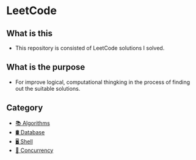 # LeetCode

## What is this
- This repository is consisted of LeetCode solutions I solved.

## What is the purpose
- For improve logical, computational thingking in the process of finding out the suitable solutions.

## Category

- [📚 Algorithms](https://github.com/occidere/leetcode/tree/master/Algorithms)
- [🛢️ Database](https://github.com/occidere/leetcode/tree/master/Database)
- [🖥️ Shell](https://github.com/occidere/leetcode/tree/master/Shell)
- [🧵 Concurrency](https://github.com/occidere/leetcode/tree/master/Concurrency)
